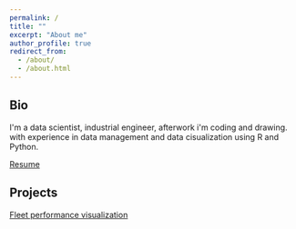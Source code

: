 ```yaml
---
permalink: /
title: ""
excerpt: "About me"
author_profile: true
redirect_from:
  - /about/
  - /about.html
---
```


## Bio

I'm a data scientist, industrial engineer, afterwork i'm coding and drawing. with experience in data management and data cisualization using R and Python.

[Resume](https://hamzawhite.github.io/cv/)

## Projects

[Fleet performance visualization](https://www.rpubs.com/himl/fleet_performance_report)
